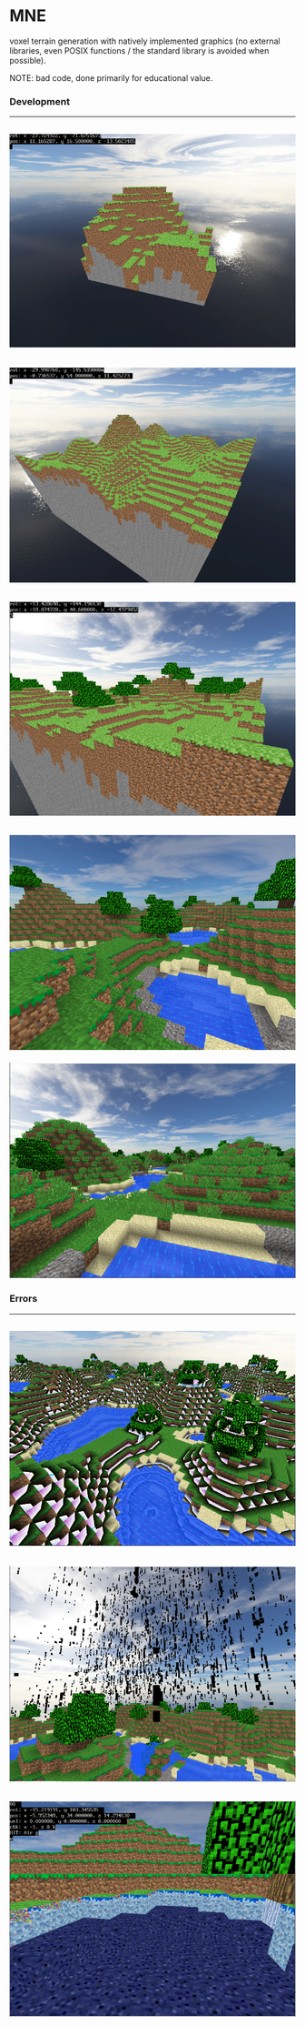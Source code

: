# MNE
voxel terrain generation with natively implemented graphics (no external libraries, even POSIX functions / the standard library is avoided when possible).  
  
NOTE: bad code, done primarily for educational value.

### Development
---
![](/resources/v0.1.PNG)
---
![](/resources/v0.2.PNG)
---
![](/resources/v0.3.PNG)
---
![](/resources/v0.4.PNG)
---
![](/resources/v0.5.PNG)

### Errors
---
![](/resources/err0.PNG)
---
![](/resources/err1.PNG)
---
![](/resources/err2.PNG)
---
